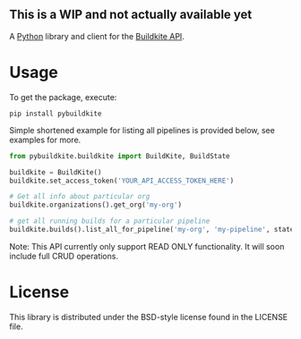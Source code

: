 ## This is a WIP and not actually available yet

A [Python](https://www.python.org/) library and client for the [Buildkite API](https://buildkite.com/docs/api).

# Usage

To get the package, execute:

```
pip install pybuildkite
```

Simple shortened example for listing all pipelines is provided below, see examples for more.

```python
from pybuildkite.buildkite import BuildKite, BuildState

buildkite = BuildKite()
buildkite.set_access_token('YOUR_API_ACCESS_TOKEN_HERE')

# Get all info about particular org
buildkite.organizations().get_org('my-org')

# get all running builds for a particular pipeline
buildkite.builds().list_all_for_pipeline('my-org', 'my-pipeline', state=BuildState.RUNNING)
```

Note: This API currently only support READ ONLY functionality. It will soon include full CRUD operations.

# License

This library is distributed under the BSD-style license found in the LICENSE file.
